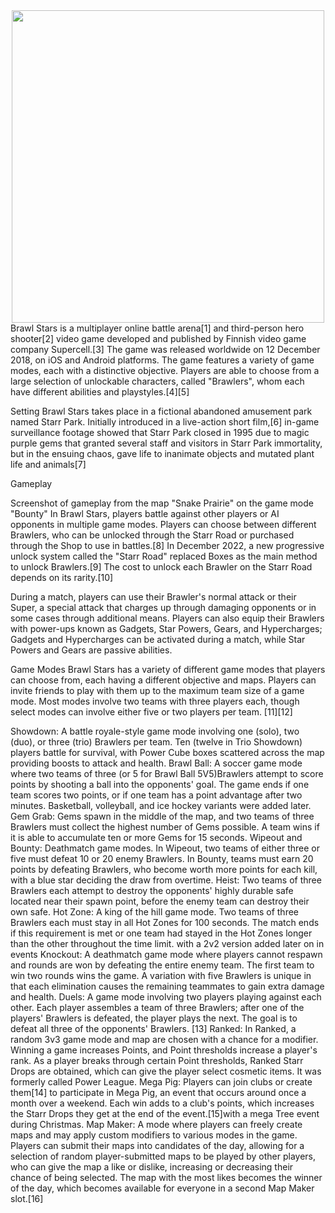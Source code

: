 <div id="header" align="center">
  <img src="https://media0.giphy.com/media/v1.Y2lkPTc5MGI3NjExZXp4azRyZHJ1MmNjdmR1cnZ4eHFtdTM4OGZndnpyaHUxc3B2MG94YiZlcD12MV9pbnRlcm5hbF9naWZfYnlfaWQmY3Q9Zw/6OUXtjOffhjLgqGRY6/giphy.gif" width="500"/>
</div>
Brawl Stars is a multiplayer online battle arena[1] and third-person hero shooter[2] video game developed and published by Finnish video game company Supercell.[3] The game was released worldwide on 12 December 2018, on iOS and Android platforms. The game features a variety of game modes, each with a distinctive objective. Players are able to choose from a large selection of unlockable characters, called "Brawlers", whom each have different abilities and playstyles.[4][5]

Setting
Brawl Stars takes place in a fictional abandoned amusement park named Starr Park. Initially introduced in a live-action short film,[6] in-game surveillance footage showed that Starr Park closed in 1995 due to magic purple gems that granted several staff and visitors in Starr Park immortality, but in the ensuing chaos, gave life to inanimate objects and mutated plant life and animals[7]

Gameplay

Screenshot of gameplay from the map "Snake Prairie" on the game mode "Bounty"
In Brawl Stars, players battle against other players or AI opponents in multiple game modes. Players can choose between different Brawlers, who can be unlocked through the Starr Road or purchased through the Shop to use in battles.[8] In December 2022, a new progressive unlock system called the "Starr Road" replaced Boxes as the main method to unlock Brawlers.[9] The cost to unlock each Brawler on the Starr Road depends on its rarity.[10]

During a match, players can use their Brawler's normal attack or their Super, a special attack that charges up through damaging opponents or in some cases through additional means. Players can also equip their Brawlers with power-ups known as Gadgets, Star Powers, Gears, and Hypercharges; Gadgets and Hypercharges can be activated during a match, while Star Powers and Gears are passive abilities.

Game Modes
Brawl Stars has a variety of different game modes that players can choose from, each having a different objective and maps. Players can invite friends to play with them up to the maximum team size of a game mode. Most modes involve two teams with three players each, though select modes can involve either five or two players per team. [11][12]

Showdown: A battle royale-style game mode involving one (solo), two (duo), or three (trio) Brawlers per team. Ten (twelve in Trio Showdown) players battle for survival, with Power Cube boxes scattered across the map providing boosts to attack and health.
Brawl Ball: A soccer game mode where two teams of three (or 5 for Brawl Ball 5V5)Brawlers attempt to score points by shooting a ball into the opponents' goal. The game ends if one team scores two points, or if one team has a point advantage after two minutes. Basketball, volleyball, and ice hockey variants were added later.
Gem Grab: Gems spawn in the middle of the map, and two teams of three Brawlers must collect the highest number of Gems possible. A team wins if it is able to accumulate ten or more Gems for 15 seconds.
Wipeout and Bounty: Deathmatch game modes. In Wipeout, two teams of either three or five must defeat 10 or 20 enemy Brawlers. In Bounty, teams must earn 20 points by defeating Brawlers, who become worth more points for each kill, with a blue star deciding the draw from overtime.
Heist: Two teams of three Brawlers each attempt to destroy the opponents' highly durable safe located near their spawn point, before the enemy team can destroy their own safe.
Hot Zone: A king of the hill game mode. Two teams of three Brawlers each must stay in all Hot Zones for 100 seconds. The match ends if this requirement is met or one team had stayed in the Hot Zones longer than the other throughout the time limit. with a 2v2 version added later on in events
Knockout: A deathmatch game mode where players cannot respawn and rounds are won by defeating the entire enemy team. The first team to win two rounds wins the game. A variation with five Brawlers is unique in that each elimination causes the remaining teammates to gain extra damage and health.
Duels: A game mode involving two players playing against each other. Each player assembles a team of three Brawlers; after one of the players' Brawlers is defeated, the player plays the next. The goal is to defeat all three of the opponents' Brawlers. [13]
Ranked: In Ranked, a random 3v3 game mode and map are chosen with a chance for a modifier. Winning a game increases Points, and Point thresholds increase a player's rank. As a player breaks through certain Point thresholds, Ranked Starr Drops are obtained, which can give the player select cosmetic items. It was formerly called Power League.
Mega Pig: Players can join clubs or create them[14] to participate in Mega Pig, an event that occurs around once a month over a weekend. Each win adds to a club's points, which increases the Starr Drops they get at the end of the event.[15]with a mega Tree event during Christmas.
Map Maker: A mode where players can freely create maps and may apply custom modifiers to various modes in the game. Players can submit their maps into candidates of the day, allowing for a selection of random player-submitted maps to be played by other players, who can give the map a like or dislike, increasing or decreasing their chance of being selected. The map with the most likes becomes the winner of the day, which becomes available for everyone in a second Map Maker slot.[16]
